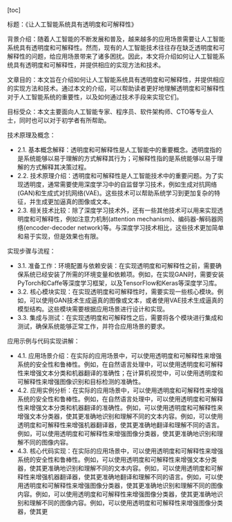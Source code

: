
[toc]                    
                
                
标题：《让人工智能系统具有透明度和可解释性》

背景介绍：随着人工智能的不断发展和普及，越来越多的应用场景需要让人工智能系统具有透明度和可解释性。然而，现有的人工智能技术往往存在缺乏透明度和可解释性的问题，给应用场景带来了诸多困扰。因此，本文将介绍如何让人工智能系统具有透明度和可解释性，并提供相应的实现方法和技术。

文章目的：本文旨在介绍如何让人工智能系统具有透明度和可解释性，并提供相应的实现方法和技术。通过本文的介绍，可以帮助读者更好地理解透明度和可解释性对于人工智能系统的重要性，以及如何通过技术手段来实现它们。

目标受众：本文主要面向人工智能专家、程序员、软件架构师、CTO等专业人士，同时也可以对于初学者有所帮助。

技术原理及概念：

- 2.1. 基本概念解释：透明度和可解释性是人工智能中的重要概念。透明度指的是系统能够以易于理解的方式解释其行为；可解释性指的是系统能够以易于理解的方式解释其决策过程。
- 2.2. 技术原理介绍：透明度和可解释性是人工智能技术中的重要问题。为了实现透明度，通常需要使用深度学习中的自监督学习技术，例如生成对抗网络(GAN)和生成式对抗网络(VAE)。这些技术可以帮助系统学习到更加复杂的特征，并生成更加逼真的图像或文本。
- 2.3. 相关技术比较：除了深度学习技术外，还有一些其他技术可以用来实现透明度和可解释性，例如注意力机制(attention mechanism)、编码器-解码器网络(encoder-decoder network)等。与深度学习技术相比，这些技术更加简单和易于实现，但是效果也有限。

实现步骤与流程：

- 3.1. 准备工作：环境配置与依赖安装：在实现透明度和可解释性之前，需要确保系统已经安装了所需的环境变量和依赖项。例如，在实现GAN时，需要安装PyTorch和Caffe等深度学习框架，以及TensorFlow和Keras等深度学习库。
- 3.2. 核心模块实现：在实现透明度和可解释性时，需要实现一些核心模块。例如，可以使用GAN技术生成逼真的图像或文本，或者使用VAE技术生成逼真的模型结构。这些模块需要根据应用场景进行设计和实现。
- 3.3. 集成与测试：在实现透明度和可解释性之后，需要将各个模块进行集成和测试，确保系统能够正常工作，并符合应用场景的要求。

应用示例与代码实现讲解：

- 4.1. 应用场景介绍：在实际的应用场景中，可以使用透明度和可解释性来增强系统的安全性和鲁棒性。例如，在自然语言处理中，可以使用透明度和可解释性来增强文本分类和机器翻译的准确性；在计算机视觉中，可以使用透明度和可解释性来增强图像识别和目标检测的准确性。
- 4.2. 应用实例分析：在实际的应用场景中，可以使用透明度和可解释性来增强系统的安全性和鲁棒性。例如，在自然语言处理中，可以使用透明度和可解释性来增强文本分类和机器翻译的准确性。例如，可以使用透明度和可解释性来增强文本分类器，使其更准确地识别和理解不同的文本内容。例如，可以使用透明度和可解释性来增强机器翻译器，使其更准确地翻译和理解不同的语言。例如，可以使用透明度和可解释性来增强图像分类器，使其更准确地识别和理解不同的图像内容。
- 4.3. 核心代码实现：在实际的应用场景中，可以使用透明度和可解释性来增强系统的安全性和鲁棒性。例如，可以使用透明度和可解释性来增强文本分类器，使其更准确地识别和理解不同的文本内容。例如，可以使用透明度和可解释性来增强机器翻译器，使其更准确地翻译和理解不同的语言。例如，可以使用透明度和可解释性来增强图像分类器，使其更准确地识别和理解不同的图像内容。例如，可以使用透明度和可解释性来增强图像分类器，使其更准确地识别和理解不同的图像内容。例如，可以使用透明度和可解释性来增强图像分类器，使其更

